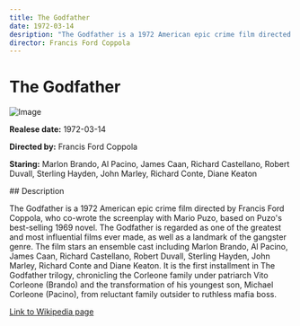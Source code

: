 ```yaml
---
title: The Godfather
date: 1972-03-14
desription: "The Godfather is a 1972 American epic crime film directed by Francis Ford Coppola, who co-wrote the screenplay with Mario Puzo, based on Puzo's best-selling 1969 novel. The Godfather is regarded as one of the greatest and most influential films ever made, as well as a landmark of the gangster genre. The film stars an ensemble cast including Marlon Brando, Al Pacino, James Caan, Richard Castellano, Robert Duvall, Sterling Hayden, John Marley, Richard Conte and Diane Keaton. It is the first installment in The Godfather trilogy, chronicling the Corleone family under patriarch Vito Corleone (Brando) and the transformation of his youngest son, Michael Corleone (Pacino), from reluctant family outsider to ruthless mafia boss."
director: Francis Ford Coppola
---
```


# The Godfather
![Image](https://images.bauerhosting.com/empire/2022/01/the-godfather.jpg?auto=format&amp;w=1440&amp;q=80)

<p><strong>Realese date:</strong> 1972-03-14</p>
<p><strong>Directed by:</strong> Francis Ford Coppola</p>
<p><strong>Staring:</strong> Marlon Brando, Al Pacino, James Caan, Richard Castellano, Robert Duvall, Sterling Hayden, John Marley, Richard Conte, Diane Keaton</p>
## Description
<p>The Godfather is a 1972 American epic crime film directed by Francis Ford Coppola, who co-wrote the screenplay with Mario Puzo, based on Puzo's best-selling 1969 novel. The Godfather is regarded as one of the greatest and most influential films ever made, as well as a landmark of the gangster genre. The film stars an ensemble cast including Marlon Brando, Al Pacino, James Caan, Richard Castellano, Robert Duvall, Sterling Hayden, John Marley, Richard Conte and Diane Keaton. It is the first installment in The Godfather trilogy, chronicling the Corleone family under patriarch Vito Corleone (Brando) and the transformation of his youngest son, Michael Corleone (Pacino), from reluctant family outsider to ruthless mafia boss.</p>

<a href="https://en.wikipedia.org/wiki/The_Godfather">Link to Wikipedia page</a>

